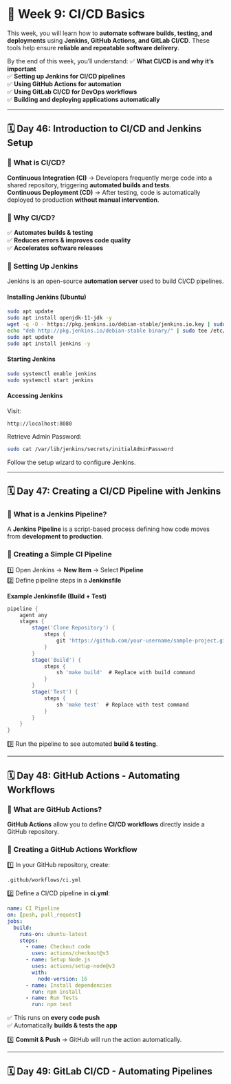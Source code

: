 # **📌 Week 9: CI/CD Basics**  
This week, you will learn how to **automate software builds, testing, and deployments** using **Jenkins, GitHub Actions, and GitLab CI/CD**. These tools help ensure **reliable and repeatable software delivery**.

By the end of this week, you’ll understand:
✅ **What CI/CD is and why it’s important**  
✅ **Setting up Jenkins for CI/CD pipelines**  
✅ **Using GitHub Actions for automation**  
✅ **Using GitLab CI/CD for DevOps workflows**  
✅ **Building and deploying applications automatically**  

---

## **🗓️ Day 46: Introduction to CI/CD and Jenkins Setup**  

### **🔹 What is CI/CD?**
**Continuous Integration (CI)** → Developers frequently merge code into a shared repository, triggering **automated builds and tests**.  
**Continuous Deployment (CD)** → After testing, code is automatically deployed to production **without manual intervention**.  

### **🔹 Why CI/CD?**
✅ **Automates builds & testing**  
✅ **Reduces errors & improves code quality**  
✅ **Accelerates software releases**  

### **🔹 Setting Up Jenkins**
Jenkins is an open-source **automation server** used to build CI/CD pipelines.

#### **Installing Jenkins (Ubuntu)**
```bash
sudo apt update
sudo apt install openjdk-11-jdk -y
wget -q -O - https://pkg.jenkins.io/debian-stable/jenkins.io.key | sudo apt-key add -
echo "deb http://pkg.jenkins.io/debian-stable binary/" | sudo tee /etc/apt/sources.list.d/jenkins.list
sudo apt update
sudo apt install jenkins -y
```
#### **Starting Jenkins**
```bash
sudo systemctl enable jenkins
sudo systemctl start jenkins
```
#### **Accessing Jenkins**
Visit:
```
http://localhost:8080
```
Retrieve Admin Password:
```bash
sudo cat /var/lib/jenkins/secrets/initialAdminPassword
```
Follow the setup wizard to configure Jenkins.

---

## **🗓️ Day 47: Creating a CI/CD Pipeline with Jenkins**  

### **🔹 What is a Jenkins Pipeline?**
A **Jenkins Pipeline** is a script-based process defining how code moves from **development to production**.

### **🔹 Creating a Simple CI Pipeline**
1️⃣ Open Jenkins → **New Item** → Select **Pipeline**  
2️⃣ Define pipeline steps in a **Jenkinsfile**  

**Example Jenkinsfile (Build + Test)**  
```groovy
pipeline {
    agent any
    stages {
        stage('Clone Repository') {
            steps {
                git 'https://github.com/your-username/sample-project.git'
            }
        }
        stage('Build') {
            steps {
                sh 'make build'  # Replace with build command
            }
        }
        stage('Test') {
            steps {
                sh 'make test'  # Replace with test command
            }
        }
    }
}
```
3️⃣ Run the pipeline to see automated **build & testing**.

---

## **🗓️ Day 48: GitHub Actions - Automating Workflows**  

### **🔹 What are GitHub Actions?**
**GitHub Actions** allow you to define **CI/CD workflows** directly inside a GitHub repository.  

### **🔹 Creating a GitHub Actions Workflow**
1️⃣ In your GitHub repository, create:
```
.github/workflows/ci.yml
```
2️⃣ Define a CI/CD pipeline in **ci.yml**:

```yaml
name: CI Pipeline
on: [push, pull_request]
jobs:
  build:
    runs-on: ubuntu-latest
    steps:
      - name: Checkout code
        uses: actions/checkout@v3
      - name: Setup Node.js
        uses: actions/setup-node@v3
        with:
          node-version: 16
      - name: Install dependencies
        run: npm install
      - name: Run Tests
        run: npm test
```
✅ This runs on **every code push**  
✅ Automatically **builds & tests the app**  

3️⃣ **Commit & Push** → GitHub will run the action automatically.

---

## **🗓️ Day 49: GitLab CI/CD - Automating Pipelines**  
